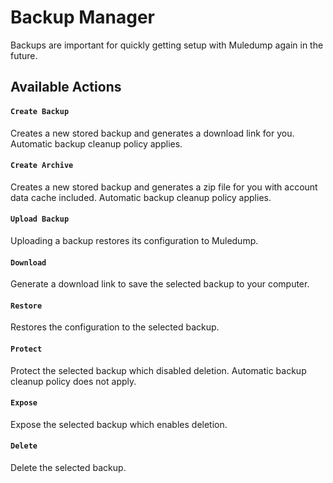 # Backup Manager

Backups are important for quickly getting setup with Muledump again in the future.

## Available Actions

#### ```Create Backup```
Creates a new stored backup and generates a download link for you. Automatic backup cleanup policy applies.

#### ```Create Archive```
Creates a new stored backup and generates a zip file for you with account data cache included. Automatic backup cleanup policy applies.

#### ```Upload Backup```
Uploading a backup restores its configuration to Muledump.

#### ```Download```
Generate a download link to save the selected backup to your computer.

#### ```Restore```
Restores the configuration to the selected backup.

#### ```Protect```
Protect the selected backup which disabled deletion. Automatic backup cleanup policy does not apply.

#### ```Expose```
Expose the selected backup which enables deletion.

#### ```Delete```
Delete the selected backup.
